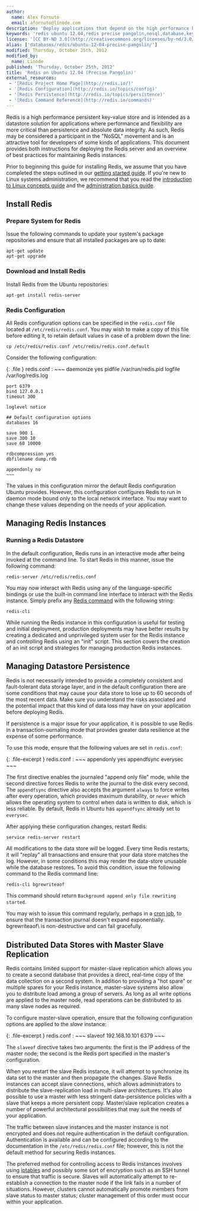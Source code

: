 ```yaml
---
author:
  name: Alex Fornuto
  email: afornuto@linode.com
description: 'Deploy applications that depend on the high performance key-value store Redis.'
keywords: 'redis ubuntu 12.04,redis precise pangolin,nosql,database,key-value store'
license: '[CC BY-ND 3.0](http://creativecommons.org/licenses/by-nd/3.0/us/)'
alias: ['databases/redis/ubuntu-12-04-precise-pangolin/']
modified: Thursday, October 25th, 2012
modified_by:
  name: Linode
published: 'Thursday, October 25th, 2012'
title: 'Redis on Ubuntu 12.04 (Precise Pangolin)'
external_resources:
 - '[Redis Project Home Page](http://redis.io/)'
 - '[Redis Configuration](http://redis.io/topics/config)'
 - '[Redis Persistence](http://redis.io/topics/persistence)'
 - '[Redis Command Reference](http://redis.io/commands)'
---
```


Redis is a high performance persistent key-value store and is intended as a datastore solution for applications where performance and flexibility are more critical than persistence and absolute data integrity. As such, Redis may be considered a participant in the "NoSQL" movement and is an attractive tool for developers of some kinds of applications. This document provides both instructions for deploying the Redis server and an overview of best practices for maintaining Redis instances.

Prior to beginning this guide for installing Redis, we assume that you have completed the steps outlined in our [getting started guide](/docs/getting-started/). If you're new to Linux systems administration, we recommend that you read the [introduction to Linux concepts guide](/docs/tools-reference/introduction-to-linux-concepts) and the [administration basics guide](/docs/using-linux/administration-basics).

## Install Redis

### Prepare System for Redis

Issue the following commands to update your system's package repositories and ensure that all installed packages are up to date:

    apt-get update
    apt-get upgrade 

### Download and Install Redis

Install Redis from the Ubuntu repositories:

    apt-get install redis-server

### Redis Configuration

All Redis configuration options can be specified in the `redis.conf` file located at `/etc/redis/redis.conf`. You may wish to make a copy of this file before editing it, to retain default values in case of a problem down the line:

    cp /etc/redis/redis.conf /etc/redis/redis.conf.default

Consider the following configuration:

{: .file }
redis.conf
:   ~~~
    daemonize yes
    pidfile /var/run/redis.pid
    logfile /var/log/redis.log

    port 6379
    bind 127.0.0.1
    timeout 300

    loglevel notice

    ## Default configuration options
    databases 16

    save 900 1
    save 300 10
    save 60 10000

    rdbcompression yes
    dbfilename dump.rdb

    appendonly no
    ~~~

The values in this configuration mirror the default Redis configuration Ubuntu provides. However, this configuration configures Redis to run in daemon mode bound only to the local network interface. You may want to change these values depending on the needs of your application.

## Managing Redis Instances

### Running a Redis Datastore

In the default configuration, Redis runs in an interactive mode after being invoked at the command line. To start Redis in this manner, issue the following command:

    redis-server /etc/redis/redis.conf

You may now interact with Redis using any of the language-specific bindings or use the built-in command line interface to interact with the Redis instance. Simply prefix any [Redis command](http://redis.io/commands) with the following string:

    redis-cli

While running the Redis instance in this configuration is useful for testing and initial deployment, production deployments may have better results by creating a dedicated and unprivileged system user for the Redis instance and controlling Redis using an "init" script. This section covers the creation of an init script and strategies for managing production Redis instances.

## Managing Datastore Persistence

Redis is not necessarily intended to provide a completely consistent and fault-tolerant data storage layer, and in the default configuration there are some conditions that may cause your data store to lose up to 60 seconds of the most recent data. Make sure you understand the risks associated and the potential impact that this kind of data loss may have on your application before deploying Redis.

If persistence is a major issue for your application, it is possible to use Redis in a transaction-ournaling mode that provides greater data resilience at the expense of some performance.

To use this mode, ensure that the following values are set in `redis.conf`:

{: .file-excerpt }
redis.conf
:   ~~~
    appendonly yes
    appendfsync everysec
    ~~~

The first directive enables the journaled "append only file" mode, while the second directive forces Redis to write the journal to the disk every second. The `appendfsync` directive also accepts the argument `always` to force writes after every operation, which provides maximum durability, or `never` which allows the operating system to control when data is written to disk, which is less reliable. By default, Redis in Ubuntu has `appendfsync` already set to `everysec`.

After applying these configuration changes, restart Redis:

    service redis-server restart

All modifications to the data store will be logged. Every time Redis restarts, it will "replay" all transactions and ensure that your data store matches the log. However, in some conditions this may render the data-store unusable while the database restores. To avoid this condition, issue the following command to the Redis command line:

    redis-cli bgrewriteaof

This command should return `Background append only file rewriting started`.

You may wish to issue this command regularly, perhaps in a [cron job](/docs/linux-tools/utilities/cron), to ensure that the transaction journal doesn't expand exponentially. bgrewriteaof\ is non-destructive and can fail gracefully.

## Distributed Data Stores with Master Slave Replication

Redis contains limited support for master-slave replication which allows you to create a second database that provides a direct, real-time copy of the data collection on a second system. In addition to providing a "hot spare" or multiple spares for your Redis instance, master-slave systems also allow you to distribute load among a group of servers. As long as all write options are applied to the master node, read operations can be distributed to as many slave nodes as required.

To configure master-slave operation, ensure that the following configuration options are applied to the *slave* instance:

{: .file-excerpt }
redis.conf
:   ~~~
    slaveof 192.168.10.101 6379
    ~~~

The `slaveof` directive takes two arguments: the first is the IP address of the master node; the second is the Redis port specified in the master's configuration.

When you restart the slave Redis instance, it will attempt to synchronize its data set to the master and then propagate the changes. Slave Redis instances can accept slave connections, which allows administrators to distribute the slave-replication load in multi-slave architectures. It's also possible to use a master with less stringent data-persistence policies with a slave that keeps a more persistent copy. Master/slave replication creates a number of powerful architectural possibilities that may suit the needs of your application.

The traffic between slave instances and the master instance is not encrypted and does not require authentication in the default configuration. Authentication is available and can be configured according to the documentation in the `/etc/redis/redis.conf` file; however, this is not the default method for securing Redis instances.

The preferred method for controlling access to Redis instances involves using [iptables](/docs/security/firewalls/iptables) and possibly some sort of encryption such as an SSH tunnel to ensure that traffic is secure. Slaves will automatically attempt to re-establish a connection to the master node if the link fails in a number of situations. However, clusters cannot automatically promote members from slave status to master status; cluster management of this order must occur within your application.
